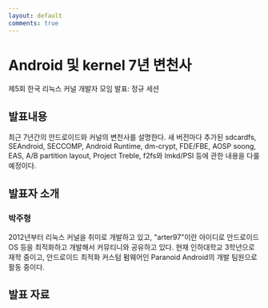 ```yaml
---
layout: default
comments: true
---
```


# Android 및 kernel 7년 변천사
제5회 한국 리눅스 커널 개발자 모임 발표: 정규 세션

## 발표내용
최근 7년간의 안드로이드와 커널의 변천사를 설명한다. 새 버전마다 추가된
sdcardfs, SEAndroid, SECCOMP, Android Runtime, dm-crypt, FDE/FBE,
AOSP soong, EAS, A/B partition layout, Project Treble, f2fs와 lmkd/PSI
등에 관한 내용을 다룰 예정이다.

## 발표자 소개

### 박주형
2012년부터 리눅스 커널을 취미로 개발하고 있고, "arter97"이란 아이디로
안드로이드 OS 등을 최적화하고 개발해서 커뮤티니와 공유하고 있다.
현재 인하대학교 3학년으로 재학 중이고, 안드로이드 최적화 커스텀 펌웨어인
Paranoid Android의 개발 팀원으로 활동 중이다.

## 발표 자료
